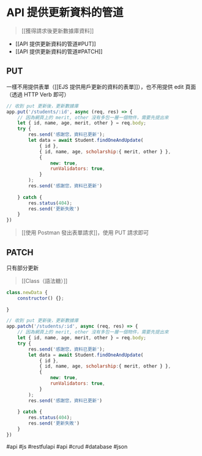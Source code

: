 # API 提供更新資料的管道
>[[獲得請求後更新數據庫資料]]

- [[API 提供更新資料的管道#PUT]]
- [[API 提供更新資料的管道#PATCH]]


## PUT 
一樣不用提供表單（[[EJS 提供用戶更新的資料的表單]]），也不用提供 edit 頁面（透過 HTTP Verb 即可）
```js
// 收到 put 更新後，更新數據庫
app.put('/students/:id', async (req, res) => {
	// 因為網頁上的 merit, other 沒有多包一層一個物件，需要先提出來
	let { id, name, age, merit, other } = req.body;
	try {
		res.send('感謝您，資料已更新');
		let data = await Student.findOneAndUpdate(
			{ id },
			{ id, name, age, scholarship:{ merit, other } },
			{
				new: true,
				runValidators: true,
			}
		);
		res.send('感謝您，資料已更新')
		
	} catch {
		res.status(404);
		res.send('更新失敗')
	}
})
```

>[[使用 Postman 發出表單請求]]，使用 PUT 請求即可

## PATCH
只有部分更新
>[[Class（語法糖）]]


```js
class.newData {
	constructor() {};
	
}

// 收到 put 更新後，更新數據庫
app.patch('/students/:id', async (req, res) => {
	// 因為網頁上的 merit, other 沒有多包一層一個物件，需要先提出來
	let { id, name, age, merit, other } = req.body;
	try {
		res.send('感謝您，資料已更新');
		let data = await Student.findOneAndUpdate(
			{ id },
			{ id, name, age, scholarship:{ merit, other } },
			{
				new: true,
				runValidators: true,
			}
		);
		res.send('感謝您，資料已更新')
		
	} catch {
		res.status(404);
		res.send('更新失敗')
	}
})
```
#api #js #restfulapi #api #crud #database #json 